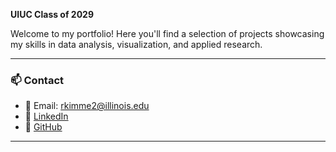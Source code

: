 <link rel="stylesheet" type="text/css" href="style.css">

**UIUC Class of 2029**

Welcome to my portfolio! Here you'll find a selection of projects showcasing my skills in data analysis, visualization, and applied research.

---

### 📫 Contact
- 📧 Email: rkimme2@illinois.edu
- 💼 [LinkedIn](https://linkedin.com/in/rosskimme)  
- 🐙 [GitHub](https://github.com/SS0R)

---

